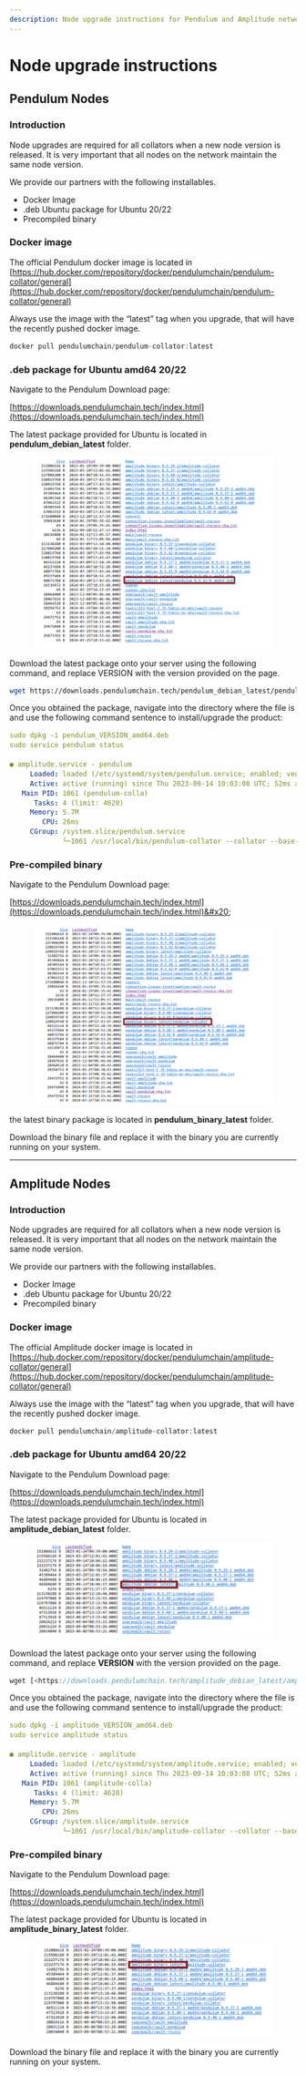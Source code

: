 ```yaml
---
description: Node upgrade instructions for Pendulum and Amplitude network respectively
---
```


# Node upgrade instructions

## Pendulum Nodes

### Introduction&#x20;

Node upgrades are required for all collators when a new node version is released. It is very important that all nodes on the network maintain the same node version.

We provide our partners with the following installables.

* Docker Image
* .deb Ubuntu package for Ubuntu 20/22
* Precompiled binary

### Docker image

The official Pendulum docker image is located in [https://hub.docker.com/repository/docker/pendulumchain/pendulum-collator/general](https://hub.docker.com/repository/docker/pendulumchain/pendulum-collator/general)

Always use the image with the “latest” tag when you upgrade, that will have the recently pushed docker image.

```javascript
docker pull pendulumchain/pendulum-collator:latest
```

### .deb package for Ubuntu amd64 20/22

Navigate to the Pendulum Download page:

[https://downloads.pendulumchain.tech/index.html](https://downloads.pendulumchain.tech/index.html)

The latest package provided for Ubuntu is located in **pendulum\_debian\_latest** folder.

<div data-full-width="false">

<figure><img src="../../../../.gitbook/assets/image.png" alt="" width="563"><figcaption></figcaption></figure>

</div>

Download the latest package onto your server using the following command, and replace VERSION with the version provided on the page.

```bash
wget https://downloads.pendulumchain.tech/pendulum_debian_latest/pendulum_VERSION_amd64.deb
```

Once you obtained the package, navigate into the directory where the file is and use the following command sentence to install/upgrade the product:

```yaml
sudo dpkg -i pendulum_VERSION_amd64.deb
sudo service pendulum status

● amplitude.service - pendulum
     Loaded: loaded (/etc/systemd/system/pendulum.service; enabled; vendor preset: enabled)
     Active: active (running) since Thu 2023-09-14 10:03:08 UTC; 52ms ago
   Main PID: 1061 (pendulum-colla)
      Tasks: 4 (limit: 4620)
     Memory: 5.7M
        CPU: 26ms
     CGroup: /system.slice/pendulum.service
             └─1061 /usr/local/bin/pendulum-collator --collator --base-path /var/lib/pendulum --no-private-ipv4 --rpc-cors all --force-authoring --enable-offchain-indexing=true --ws-port 8844 --ws-max-connections 200 --port 30335 --rpc-port 9955 --chain /var/lib/amplitude/amplitude-spec-raw.json --execution=wasm --state-cache-size 0 --prometheus-external -- --port 30334 --chain /var/lib/amplitude/kusama.json --execution=wasm -d /var/lib/pendulum/ --prometheus-external
```

### Pre-compiled binary

Navigate to the Pendulum Download page:

[https://downloads.pendulumchain.tech/index.html](https://downloads.pendulumchain.tech/index.html)&#x20;

<figure><img src="../../../../.gitbook/assets/image (2).png" alt="" width="563"><figcaption></figcaption></figure>

the latest binary package is located in **pendulum\_binary\_latest** folder.

Download the binary file and replace it with the binary you are currently running on your system.

***

## Amplitude Nodes

### Introduction

Node upgrades are required for all collators when a new node version is released. It is very important that all nodes on the network maintain the same node version.

We provide our partners with the following installables.

* Docker Image
* .deb Ubuntu package for Ubuntu 20/22
* Precompiled binary

### Docker image

The official Amplitude docker image is located in [https://hub.docker.com/repository/docker/pendulumchain/amplitude-collator/general](https://hub.docker.com/repository/docker/pendulumchain/amplitude-collator/general)

Always use the image with the “latest” tag when you upgrade, that will have the recently pushed docker image.

```javascript
docker pull pendulumchain/amplitude-collator:latest
```

### .deb package for Ubuntu amd64 20/22

Navigate to the Pendulum Download page:

[https://downloads.pendulumchain.tech/index.html](https://downloads.pendulumchain.tech/index.html)

The latest package provided for Ubuntu is located in **amplitude\_debian\_latest** folder.

<figure><img src="../../../../.gitbook/assets/image (3).png" alt=""><figcaption></figcaption></figure>

Download the latest package onto your server using the following command, and replace **VERSION** with the version provided on the page.

```javascript
wget [<https://downloads.pendulumchain.tech/amplitude_debian_latest/amplitude_VERSION_amd64.deb>](<https://downloads.pendulumchain.tech/amplitude_debian_latest/amplitude_0.9.40-1_amd64.deb>)
```

Once you obtained the package, navigate into the directory where the file is and use the following command sentence to install/upgrade the product:

```yaml
sudo dpkg -i amplitude_VERSION_amd64.deb
sudo service amplitude status

● amplitude.service - amplitude
     Loaded: loaded (/etc/systemd/system/amplitude.service; enabled; vendor preset: enabled)
     Active: active (running) since Thu 2023-09-14 10:03:08 UTC; 52ms ago
   Main PID: 1061 (amplitude-colla)
      Tasks: 4 (limit: 4620)
     Memory: 5.7M
        CPU: 26ms
     CGroup: /system.slice/amplitude.service
             └─1061 /usr/local/bin/amplitude-collator --collator --base-path /var/lib/amplitude --no-private-ipv4 --rpc-cors all --force-authoring --enable-offchain-indexing=true --ws-port 8844 --ws-max-connections 200 --port 30335 --rpc-port 9955 --chain /var/lib/amplitude/amplitude-spec-raw.json --execution=wasm --state-cache-size 0 --prometheus-external -- --port 30334 --chain /var/lib/amplitude/kusama.json --execution=wasm -d /var/lib/amplitude/ --prometheus-external
```

### Pre-compiled binary

Navigate to the Pendulum Download page:

[https://downloads.pendulumchain.tech/index.html](https://downloads.pendulumchain.tech/index.html)

The latest package provided for Ubuntu is located in **amplitude\_binary\_latest** folder.

<figure><img src="../../../../.gitbook/assets/image (1) (1).png" alt=""><figcaption></figcaption></figure>

Download the binary file and replace it with the binary you are currently running on your system.

